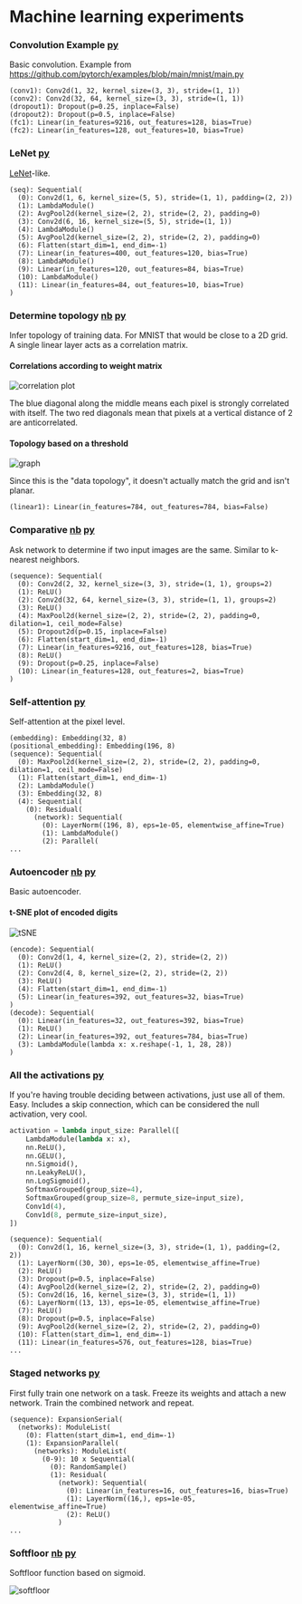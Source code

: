 
# Machine learning experiments

### Convolution Example  [py](_01_convolution_example.py)

Basic convolution.
Example from https://github.com/pytorch/examples/blob/main/mnist/main.py

```
(conv1): Conv2d(1, 32, kernel_size=(3, 3), stride=(1, 1))
(conv2): Conv2d(32, 64, kernel_size=(3, 3), stride=(1, 1))
(dropout1): Dropout(p=0.25, inplace=False)
(dropout2): Dropout(p=0.5, inplace=False)
(fc1): Linear(in_features=9216, out_features=128, bias=True)
(fc2): Linear(in_features=128, out_features=10, bias=True)
```

### LeNet  [py](_02_convolution_LeNet.py)

[LeNet](https://en.wikipedia.org/wiki/LeNet)-like.

```
(seq): Sequential(
  (0): Conv2d(1, 6, kernel_size=(5, 5), stride=(1, 1), padding=(2, 2))
  (1): LambdaModule()
  (2): AvgPool2d(kernel_size=(2, 2), stride=(2, 2), padding=0)
  (3): Conv2d(6, 16, kernel_size=(5, 5), stride=(1, 1))
  (4): LambdaModule()
  (5): AvgPool2d(kernel_size=(2, 2), stride=(2, 2), padding=0)
  (6): Flatten(start_dim=1, end_dim=-1)
  (7): Linear(in_features=400, out_features=120, bias=True)
  (8): LambdaModule()
  (9): Linear(in_features=120, out_features=84, bias=True)
  (10): LambdaModule()
  (11): Linear(in_features=84, out_features=10, bias=True)
)
```

### Determine topology [nb](_03_determine_topology.ipynb) [py](_03_determine_topology.py)

Infer topology of training data. For MNIST that would be close to a 2D grid.
A single linear layer acts as a correlation matrix.

#### Correlations according to weight matrix
![correlation plot](images/_03_determine_topology1.png)

The blue diagonal along the middle means each pixel is strongly correlated with itself. The two red diagonals mean that pixels at a vertical distance of 2 are anticorrelated.

#### Topology based on a threshold
![graph](images/_03_determine_topology2.png)

Since this is the "data topology", it doesn't actually match the grid and isn't planar.


```
(linear1): Linear(in_features=784, out_features=784, bias=False)
```

### Comparative [nb](_04_comparative.ipynb) [py](_04_comparative.py)

Ask network to determine if two input images are the same. Similar to k-nearest neighbors.

```
(sequence): Sequential(
  (0): Conv2d(2, 32, kernel_size=(3, 3), stride=(1, 1), groups=2)
  (1): ReLU()
  (2): Conv2d(32, 64, kernel_size=(3, 3), stride=(1, 1), groups=2)
  (3): ReLU()
  (4): MaxPool2d(kernel_size=(2, 2), stride=(2, 2), padding=0, dilation=1, ceil_mode=False)
  (5): Dropout2d(p=0.15, inplace=False)
  (6): Flatten(start_dim=1, end_dim=-1)
  (7): Linear(in_features=9216, out_features=128, bias=True)
  (8): ReLU()
  (9): Dropout(p=0.25, inplace=False)
  (10): Linear(in_features=128, out_features=2, bias=True)
)
```

### Self-attention  [py](_05_self_attention.py)

Self-attention at the pixel level.

```
(embedding): Embedding(32, 8)
(positional_embedding): Embedding(196, 8)
(sequence): Sequential(
  (0): MaxPool2d(kernel_size=(2, 2), stride=(2, 2), padding=0, dilation=1, ceil_mode=False)
  (1): Flatten(start_dim=1, end_dim=-1)
  (2): LambdaModule()
  (3): Embedding(32, 8)
  (4): Sequential(
    (0): Residual(
      (network): Sequential(
        (0): LayerNorm((196, 8), eps=1e-05, elementwise_affine=True)
        (1): LambdaModule()
        (2): Parallel(
...
```

### Autoencoder [nb](_06_autoencoder.ipynb) [py](_06_autoencoder.py)

Basic autoencoder.

#### t-SNE plot of encoded digits
![tSNE](images/_06_autoencoder1.png)

```
(encode): Sequential(
  (0): Conv2d(1, 4, kernel_size=(2, 2), stride=(2, 2))
  (1): ReLU()
  (2): Conv2d(4, 8, kernel_size=(2, 2), stride=(2, 2))
  (3): ReLU()
  (4): Flatten(start_dim=1, end_dim=-1)
  (5): Linear(in_features=392, out_features=32, bias=True)
)
(decode): Sequential(
  (0): Linear(in_features=32, out_features=392, bias=True)
  (1): ReLU()
  (2): Linear(in_features=392, out_features=784, bias=True)
  (3): LambdaModule(lambda x: x.reshape(-1, 1, 28, 28))
)
```

### All the activations  [py](_07_all_the_activations.py#L109)

If you're having trouble deciding between activations, just use all of them. Easy.
Includes a skip connection, which can be considered the null activation, very cool.
```python
activation = lambda input_size: Parallel([
    LambdaModule(lambda x: x),
    nn.ReLU(),
    nn.GELU(),
    nn.Sigmoid(),
    nn.LeakyReLU(),
    nn.LogSigmoid(),
    SoftmaxGrouped(group_size=4),
    SoftmaxGrouped(group_size=8, permute_size=input_size),
    Conv1d(4),
    Conv1d(8, permute_size=input_size),
])
```

```
(sequence): Sequential(
  (0): Conv2d(1, 16, kernel_size=(3, 3), stride=(1, 1), padding=(2, 2))
  (1): LayerNorm((30, 30), eps=1e-05, elementwise_affine=True)
  (2): ReLU()
  (3): Dropout(p=0.5, inplace=False)
  (4): AvgPool2d(kernel_size=(2, 2), stride=(2, 2), padding=0)
  (5): Conv2d(16, 16, kernel_size=(3, 3), stride=(1, 1))
  (6): LayerNorm((13, 13), eps=1e-05, elementwise_affine=True)
  (7): ReLU()
  (8): Dropout(p=0.5, inplace=False)
  (9): AvgPool2d(kernel_size=(2, 2), stride=(2, 2), padding=0)
  (10): Flatten(start_dim=1, end_dim=-1)
  (11): Linear(in_features=576, out_features=128, bias=True)
...
```

### Staged networks  [py](_08_staged_networks.py#L119)

First fully train one network on a task. Freeze its weights and attach a new network.
Train the combined network and repeat.

```
(sequence): ExpansionSerial(
  (networks): ModuleList(
    (0): Flatten(start_dim=1, end_dim=-1)
    (1): ExpansionParallel(
      (networks): ModuleList(
        (0-9): 10 x Sequential(
          (0): RandomSample()
          (1): Residual(
            (network): Sequential(
              (0): Linear(in_features=16, out_features=16, bias=True)
              (1): LayerNorm((16,), eps=1e-05, elementwise_affine=True)
              (2): ReLU()
            )
...
```

### Softfloor [nb](_09_softfloor.ipynb) [py](_09_softfloor.py)

Softfloor function based on sigmoid.

![softfloor](images/_09_softfloor1.svg)
